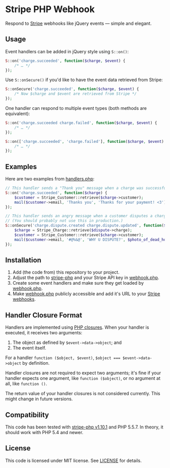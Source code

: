 # Stripe PHP Webhook

Respond to [Stripe](https://stripe.com) webhooks like jQuery events — simple and elegant.

## Usage

Event handlers can be added in jQuery style using `S::on()`:

```php
S::on('charge.succeeded', function($charge, $event) {
	/* … */
});
```

Use `S::onSecure()` if you'd like to have the event data retrieved from Stripe:

```php
S::onSecure('charge.succeeded', function($charge, $event) {
	/* Now $charge and $event are retrieved from Stripe */
});
```

One handler can respond to multiple event types (both methods are equivalent):

```php
S::on('charge.succeeded charge.failed', function($charge, $event) {
	/* … */
});

S::on(['charge.succeeded', 'charge.failed'], function($charge, $event) {
	/* … */
});
```

## Examples

Here are two examples from [handlers.php](handlers.php):

```php
// This handler sends a "Thank you" message when a charge was successful.
S::on('charge.succeeded', function($charge) {
	$customer = Stripe_Customer::retrieve($charge->customer);
	mail($customer->email, 'Thanks you', 'Thanks for your payment! <3');
});

// This handler sends an angry message when a customer disputes a charge.
// (You should probably not use this in production.)
S::onSecure('charge.dispute.created charge.dispute.updated', function($dispute) {
	$charge = Stripe_Charge::retrieve($dispute->charge);
	$customer = Stripe_Customer::retrieve($charge->customer);
	mail($customer->email, '#@%&@', 'WHY U DISPUTE?', $photo_of_dead_horse_head);
});
```

## Installation

1. Add (the code from) this repository to your project.
2. Adjust the path to [stripe-php](https://github.com/stripe/stripe-php) and your Stripe API key in [webhook.php](webhook.php).
3. Create some event handlers and make sure they get loaded by [webhook.php](webhook.php).
4. Make [webhook.php](webhook.php) publicly accessible and add it's URL to your [Stripe webhooks](https://manage.stripe.com/account/webhooks).

## Handler Closure Format

Handlers are implemented using [PHP closures](http://www.php.net/manual/en/functions.anonymous.php). When your handler is executed, it receives two arguments:

1. The object as defined by `$event->data->object`; and
2. The event itself.

For a handler `function ($object, $event)`, `$object === $event->data->object` by definition.

Handler closures are not required to expect two arguments; it's fine if your handler expects one argument, like `function ($object)`, or no argument at all, like `function ()`.

The return value of your handler closures is not considered currently. This might change in future versions.

## Compatibility

This code has been tested with [stripe-php v1.10.1](https://github.com/stripe/stripe-php/tree/v1.10.1) and PHP 5.5.7. In theory, it should work with PHP 5.4 and newer.

## License

This code is licensed under MIT license. See [LICENSE](LICENSE) for details.